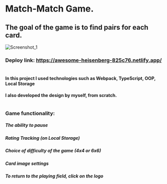 # Match-Match Game.
## The goal of the game is to find pairs for each card.
![Screenshot_1](https://user-images.githubusercontent.com/56273311/136696878-78fde13b-c441-4aae-b93f-cbc1d0acbc8e.png)
### Deploy link: https://awesome-heisenberg-825c76.netlify.app/
#
#### In this project I used technologies such as Webpack, TypeScript, OOP, Local Storage
#### I also developed the design by myself, from scratch.
#
### Game functionality:
##### The ability to pause
##### Rating Tracking (on Local Storage)
##### Choice of difficulty of the game (4x4 or 6x6)
##### Card image settings
##### To return to the playing field, click on the logo
#
